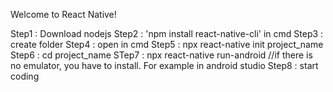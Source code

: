 Welcome to React Native!

Step1 : Download nodejs
Step2 : 'npm install react-native-cli' in cmd
Step3 : create folder
Step4 : open in cmd
Step5 : npx react-native init project_name
Step6 : cd project_name
STep7 : npx react-native run-android //if there is no emulator, you have to install. For example in android studio
Step8 : start coding 